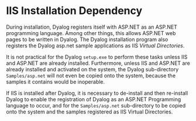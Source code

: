 <h1 class="heading"><span class="name">IIS Installation Dependency</span></h1>

During installation, Dyalog registers itself with ASP.NET as an ASP.NET programming language. Among other things, this allows ASP.NET web pages to be written in Dyalog. The Dyalog installation program  also registers the Dyalog asp.net sample applications as IIS *Virtual Directories*.

It is not practical for the Dyalog `setup.exe` to perform these tasks unless IIS and ASP.NET are already installed. Furthermore, unless IIS and ASP.NET are already installed and activated on the system, the Dyalog sub-directory `Samples/asp.net` will not even be copied onto the system, because the samples it contains would be inoperable.

If IIS is installed after Dyalog, it is necessary to de-install and then re-install Dyalog to enable the registration of Dyalog as an ASP.NET Programming language to occur, and for the `Samples/asp.net` sub-directory to be copied onto the system and the samples registered as IIS Virtual Directories.
